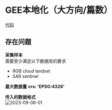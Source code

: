 # GEE本地化（大方向/篇数）
[代码](https://github.com/ZYJ-Group/Tanghy/blob/main/4-weekly_work/2023-09-06/2023-09-06-01.txt)

## 存在问题
**采集样本**  
  需要至少满足以下数据库的要求
- RGB 
cloud landset
- SAR
sentinel

**最大数据量**
**crs: 'EPSG:4326'**

**传入的数据格式**  
![2023-09-06-01](https://github.com/ZYJ-Group/Tanghy/assets/94824386/18b1f86b-3718-47b9-b04f-95bed7bd5b69)  
